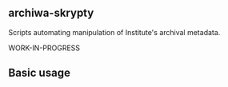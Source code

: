 ## archiwa-skrypty

Scripts automating manipulation of Institute's archival metadata.

WORK-IN-PROGRESS

## Basic usage